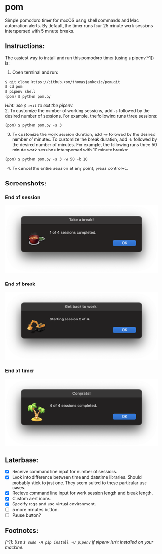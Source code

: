 # pom
Simple pomodoro timer for macOS using shell commands and Mac automation alerts. By default, the timer runs four 25 minute work sessions interspersed with 5 minute breaks.

## Instructions:
The easiest way to install and run this pomodoro timer (using a pipenv[^1]) is:
1. Open terminal and run:
```
$ git clone https://github.com/thomasjankovic/pom.git
$ cd pom
$ pipenv shell
(pom) $ python pom.py
```
*Hint: use `$ exit` to exit the pipenv.*  
2. To customize the number of working sessions, add `-s` followed by the desired number of sessions. For example, the following runs three sessions: 
```
(pom) $ python pom.py -s 3
```
3. To customize the work session duration, add `-w` followed by the desired number of minutes. To customize the break duration, add `-b` followed by the desired number of minutes. For example, the following runs three 50 minute work sessions interspersed with 10 minute breaks:
```
(pom) $ python pom.py -s 3 -w 50 -b 10
```
4. To cancel the entire session at any point, press control+c.

## Screenshots:
### End of session
![](images/break.png)
### End of break
![](images/work.png)
### End of timer
![](images/congrats.png)

## Laterbase:
- [x] Receive command line input for number of sessions.
- [X] Look into difference between time and datetime libraries. Should probably stick to just one. They seem suited to these particular use cases.
- [X] Recieve command line input for work session length and break length.
- [X] Custom alert icons.
- [X] Specify reqs and use virtual environment.
- [ ] 5 more minutes button.
- [ ] Pause button?

## Footnotes:
*[^1]: Use `$ sudo -H pip install -U pipenv` if pipenv isn't installed on your machine.*